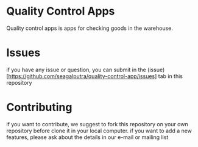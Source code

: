 # Quality Control Apps 
Quality control apps is apps for checking goods in the warehouse. 

# Issues
if you have any issue or question, you can submit in the (issue)[https://github.com/seagalputra/quality-control-app/issues] tab in this repository

# Contributing
if you want to contribute, we suggest to fork this repository on your own repository before clone it in your local computer.
if you want to add a new features, please ask about the details in our e-mail or mailing list
